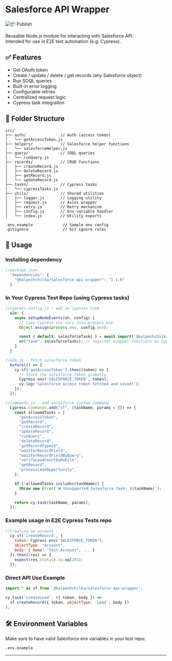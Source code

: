 # Salesforce API Wrapper

![📦 Publish](https://github.com/kalpeshchilka/salesforce-api-wrapper/actions/workflows/publish.yml/badge.svg)

Reusable Node.js module for interacting with Salesforce API.  
Intended for use in E2E test automation (e.g. Cypress).

## ✅ Features
- Get OAuth token
- Create / update / delete / get records (any Salesforce object)
- Run SOQL queries
- Built-in error logging
- Configurable retries
- Centralized request logic
- Cypress task integration

## 📁 Folder Structure

```
src/
├── auth/               // Auth (access token)
│   └── getAccessToken.js
├── helpers/            // Salesforce helper functions
│   └── salesforceHelper.js
├── query/              // SOQL queries
│   └── runQuery.js
├── records/            // CRUD functions
│   ├── createRecord.js
│   ├── deleteRecord.js
│   ├── getRecord.js
│   └── updateRecord.js
├── tasks/              // Cypress tasks
│   └── cypressTasks.js
├── utils/              // Shared utilities
│   ├── logger.js       // Logging utility
│   ├── request.js      // Axios wrapper
│   ├── retry.js        // Retry mechanism
│   ├── config.js       // Env variable handler
│   └── index.js        // Utility exports

.env.example             // Sample env config
.gitignore               // Git ignore rules
```

## 🚀 Usage

### Installing dependency

```js
//package.json
  "dependencies": {
    "@kalpeshchilka/salesforce-api-wrapper": "1.1.6"
  }
```

### In Your Cypress Test Repo (using Cypress tasks)

```js
//cypress.config.js - add as cypress task
  e2e: {
    async setupNodeEvents(on, config) {
      // Copy Cypress env vars into process.env
      Object.assign(process.env, config.env);

      const { default: salesforceTasks } = await import('@kalpeshchilka/salesforce-api-wrapper/src/tasks/cypressTasks.js');
      on("task", salesforceTasks); // register wrapper functions as Cypress tasks
    }
  }

//e2e.js - fetch salesforce token
  before(() => {
    cy.sf('getAccessToken').then((token) => {
      // Store the salesforce token globally
      Cypress.env('SALESFORCE_TOKEN', token);
      cy.log('Salesforce access token fetched and saved!');
    });
  });

//commands.js - add salesforce custom command
  Cypress.Commands.add("sf", (taskName, params = {}) => {
    const allowedTasks = [
      "getAccessToken",
      "getRecord",
      "createRecord",
      "updateRecord",
      "runQuery",
      "deleteRecord",
      "getRecordTypeId",
      "waitForRecordField",
      "waitForRecordFieldByQuery",
      "verifyLeadCountByMobile",
      "getRecord",
      "processLeadOpportunity",
    ];

    if (!allowedTasks.includes(taskName)) {
      throw new Error(`❌ Unsupported Salesforce task: ${taskName}`);
    }

    return cy.task(taskName, params);
  });
```

### Example usage in E2E Cypress Tests repo

```js
//Creating an account
  cy.sf('createRecord', {
    token: Cypress.env('SALESFORCE_TOKEN'),
    objectType: "Account",
    body: { Name: "Test Account", ... }
  }).then((res) => {
    expect(res.status).to.eq(201);
  });
```

### Direct API Use Example

```js
import * as sf from '@kalpeshchilka/salesforce-api-wrapper';

cy.task('createLead', ({ token, body }) =>
  sf.createRecord({ token, objectType: 'Lead', body })
);
```

## 🛠️ Environment Variables

Make sure to have valid Salesforce env variables in your test repo:

```bash
.env.example
```

---
